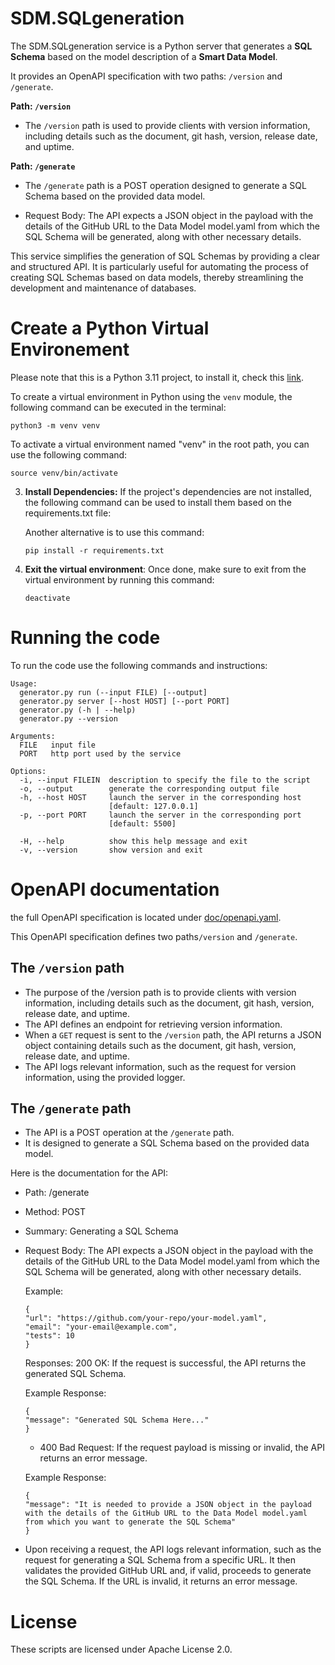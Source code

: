# SDM.SQLgeneration

The SDM.SQLgeneration service is a Python server that generates a **SQL Schema** based on the model description of a **Smart Data Model**. 

It provides an OpenAPI specification with two paths: `/version` and `/generate`.

**Path: `/version`**

- The `/version` path is used to provide clients with version information, including details such as the document, git hash, version, release date, and uptime.

**Path: `/generate`**

- The `/generate` path is a POST operation designed to generate a SQL Schema based on the provided data model.

- Request Body: The API expects a JSON object in the payload with the details of the GitHub URL to the Data Model model.yaml from which the SQL Schema will be generated, along with other necessary details.

This service simplifies the generation of SQL Schemas by providing a clear and structured API. It is particularly useful for automating the process of creating SQL Schemas based on data models, thereby streamlining the development and maintenance of databases.

# Create a Python Virtual Environement 

Please note that this is a Python 3.11 project, to install it, check this [link](https://www.python.org/downloads/).

To create a virtual environment in Python using the `venv` module, the following command can be executed in the terminal:

```shell
python3 -m venv venv
```
To activate a virtual environment named "venv" in the root path, you can use the following command:

```shell
source venv/bin/activate
```

3. **Install Dependencies:**
    If the project's dependencies are not installed, the following command can be used to install them based on the requirements.txt file:

    Another alternative is to use this command: 
    ```shell
    pip install -r requirements.txt
    ```

4. **Exit the virtual environment**: 
Once done, make sure to exit from the virtual environment by running this command:
    ```shell
    deactivate
    ```

# Running the code 
To run the code use the following commands and instructions: 

```
Usage:
  generator.py run (--input FILE) [--output]
  generator.py server [--host HOST] [--port PORT]
  generator.py (-h | --help)
  generator.py --version

Arguments:
  FILE   input file
  PORT   http port used by the service

Options:
  -i, --input FILEIN  description to specify the file to the script
  -o, --output        generate the corresponding output file
  -h, --host HOST     launch the server in the corresponding host
                      [default: 127.0.0.1]
  -p, --port PORT     launch the server in the corresponding port
                      [default: 5500]

  -H, --help          show this help message and exit
  -v, --version       show version and exit
```

# OpenAPI documentation 

the full OpenAPI specification is located under [doc/openapi.yaml](doc/openapi.yaml).

This OpenAPI specification defines two paths`/version` and `/generate`. 

## The `/version` path

- The purpose of the /version path is to provide clients with version information, including details such as the document, git hash, version, release date, and uptime. 
- The API defines an endpoint for retrieving version information. 
- When a `GET` request is sent to the `/version` path, the API returns a JSON object containing details such as the document, git hash, version, release date, and uptime. 
- The API logs relevant information, such as the request for version information, using the provided logger.

## The `/generate` path

- The API is a POST operation at the `/generate` path. 
- It is designed to generate a SQL Schema based on the provided data model. 

Here is the documentation for the API:
- Path: /generate
- Method: POST
- Summary: Generating a SQL Schema
- Request Body: The API expects a JSON object in the payload with the details of the GitHub URL to the Data Model model.yaml from which the SQL Schema will be generated, along with other necessary details.

    Example:
    ```shell
    {
    "url": "https://github.com/your-repo/your-model.yaml",
    "email": "your-email@example.com",
    "tests": 10
    }
    ```
    Responses:
    200 OK: If the request is successful, the API returns the generated SQL Schema.

    Example Response:
    ```shell
    {
    "message": "Generated SQL Schema Here..."
    }
    ```
    - 400 Bad Request: If the request payload is missing or invalid, the API returns an error message.

    Example Response:
    ```shell
    {
    "message": "It is needed to provide a JSON object in the payload with the details of the GitHub URL to the Data Model model.yaml from which you want to generate the SQL Schema"
    }
    ```

- Upon receiving a request, the API logs relevant information, such as the request for generating a SQL Schema from a specific URL. It then validates the provided GitHub URL and, if valid, proceeds to generate the SQL Schema. If the URL is invalid, it returns an error message.

# License
These scripts are licensed under Apache License 2.0.